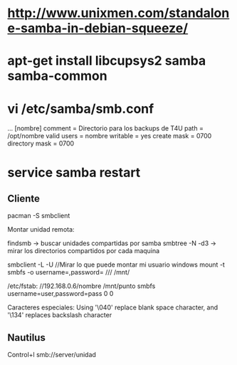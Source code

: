 # http://www.unixmen.com/standalone-samba-in-debian-squeeze/

# apt-get install libcupsys2 samba samba-common
# vi /etc/samba/smb.conf
...
[nombre]
	comment = Directorio para los backups de T4U
	path = /opt/nombre
	valid users = nombre
	writable = yes
	create mask = 0700
    	directory mask = 0700
# service samba restart



## Cliente
pacman -S smbclient

Montar unidad remota:

findsmb -> buscar unidades compartidas por samba
smbtree -N -d3 -> mirar los directorios compartidos por cada maquina

smbclient -L <windows-box> -U <username> //Mirar lo que puede montar mi usuario windows
mount -t smbfs -o username=<username>,password=<password> //<win-box>/<share> /mnt/<name-of-mountpoint>

/etc/fstab:
//192.168.0.6/nombre /mnt/punto        smbfs           username=user,password=pass	0       0

Caracteres especiales: 
Using '\040' replace blank space character, and '\134' replaces backslash character


## Nautilus
Control+l
smb://server/unidad
